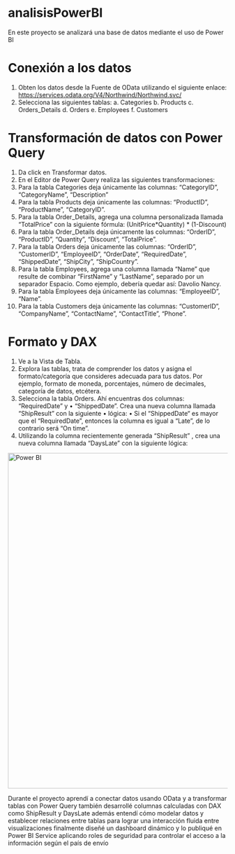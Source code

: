 # analisisPowerBI
En este proyecto se analizará una base de datos mediante el uso de Power BI

# Conexión a los datos
1.	Obten los datos desde la Fuente de OData utilizando el siguiente enlace:
https://services.odata.org/V4/Northwind/Northwind.svc/
2.	Selecciona las siguientes tablas:
a.	Categories
b.	Products
c.	Orders_Details
d.	Orders
e.	Employees
f.	Customers
# Transformación de datos con Power Query
1.	Da click en Transformar datos.
2.	En el Editor de Power Query realiza las siguientes transformaciones:
1.	Para la tabla Categories deja únicamente las columnas:
“CategoryID”, “CategoryName”, “Description”
2.	Para la tabla Products deja únicamente las columnas:
“ProductID”, “ProductName”, “CategoryID”.
3.	Para la tabla Order_Details, agrega una columna personalizada llamada
“TotalPrice” con la siguiente fórmula: (UnitPrice*Quantity) * (1-Discount)
4.	Para la tabla Order_Details deja únicamente las columnas:
“OrderID”, “ProductID”, “Quantity”, “Discount”, “TotalPrice”.
5.	Para la tabla Orders deja únicamente las columnas:
“OrderID”, “CustomerID”, “EmployeeID”, “OrderDate”, “RequiredDate”,
“ShippedDate”, “ShipCity”, “ShipCountry”.
6.	Para la tabla Employees, agrega una columna llamada “Name” que resulte
de combinar “FirstName” y “LastName”, separado por un separador Espacio.
Como ejemplo, debería quedar así: Davolio Nancy.
7.	Para la tabla Employees deja únicamente las columnas:
“EmployeeID”, “Name”.
8.	Para la tabla Customers deja únicamente las columnas:
“CustomerID”, “CompanyName”, “ContactName”, “ContactTitle”, “Phone”.
# Formato y DAX
1.	Ve a la Vista de Tabla.
2.	Explora las tablas, trata de comprender los datos y asigna el formato/categoría que consideres adecuada para tus datos. Por ejemplo, formato de moneda, porcentajes, número de decimales, categoría de datos, etcétera.
3.	Selecciona la tabla Orders. Ahí encuentras dos columnas: “RequiredDate” y
•	“ShippedDate”. Crea una nueva columna llamada “ShipResult” con la siguiente
•	lógica:
•	Si el “ShippedDate“ es mayor que el “RequiredDate”, entonces la columna es igual a “Late”, de lo contrario será “On time”.
4.	Utilizando la columna recientemente generada “ShipResult” , crea una nueva columna llamada “DaysLate” con la siguiente lógica:

<img width="1788" height="767" alt="Power BI" src="https://github.com/user-attachments/assets/92a8de5c-456c-4986-afa0-c8267e3a87c2" />





Durante el proyecto aprendí a conectar datos usando OData y a transformar tablas con Power Query también desarrollé columnas calculadas con DAX como ShipResult y DaysLate además entendí cómo modelar datos y establecer relaciones entre tablas para lograr una interacción fluida entre visualizaciones finalmente diseñé un dashboard dinámico y lo publiqué en Power BI Service aplicando roles de seguridad para controlar el acceso a la información según el país de envío

